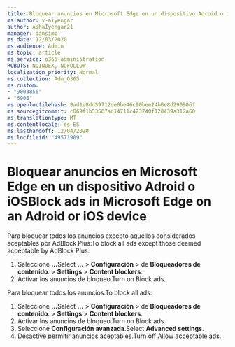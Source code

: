 ```yaml
---
title: Bloquear anuncios en Microsoft Edge en un dispositivo Adroid o iOS
ms.author: v-aiyengar
author: AshaIyengar21
manager: dansimp
ms.date: 12/03/2020
ms.audience: Admin
ms.topic: article
ms.service: o365-administration
ROBOTS: NOINDEX, NOFOLLOW
localization_priority: Normal
ms.collection: Adm_O365
ms.custom:
- "9003856"
- "6906"
ms.openlocfilehash: 8ad1e8dd59712de0be46c90bee24b0e8d290906f
ms.sourcegitcommit: c069f1b53567ad14711c423740f120439a312a60
ms.translationtype: MT
ms.contentlocale: es-ES
ms.lasthandoff: 12/04/2020
ms.locfileid: "49571909"
---
```

# <a name="block-ads-in-microsoft-edge-on-an-adroid-or-ios-device"></a><span data-ttu-id="faf55-102">Bloquear anuncios en Microsoft Edge en un dispositivo Adroid o iOS</span><span class="sxs-lookup"><span data-stu-id="faf55-102">Block ads in Microsoft Edge on an Adroid or iOS device</span></span>

<span data-ttu-id="faf55-103">Para bloquear todos los anuncios excepto aquellos considerados aceptables por AdBlock Plus:</span><span class="sxs-lookup"><span data-stu-id="faf55-103">To block all ads except those deemed acceptable by AdBlock Plus:</span></span>
1. <span data-ttu-id="faf55-104">Seleccione **...**</span><span class="sxs-lookup"><span data-stu-id="faf55-104">Select **…**</span></span><span data-ttu-id="faf55-105"> > **Configuración**  >  de **Bloqueadores de contenido**.</span><span class="sxs-lookup"><span data-stu-id="faf55-105"> > **Settings** > **Content blockers**.</span></span>
2. <span data-ttu-id="faf55-106">Activar los anuncios de bloqueo.</span><span class="sxs-lookup"><span data-stu-id="faf55-106">Turn on Block ads.</span></span>

<span data-ttu-id="faf55-107">Para bloquear todos los anuncios:</span><span class="sxs-lookup"><span data-stu-id="faf55-107">To block all ads:</span></span>
1. <span data-ttu-id="faf55-108">Seleccione **...**</span><span class="sxs-lookup"><span data-stu-id="faf55-108">Select **…**</span></span><span data-ttu-id="faf55-109"> > **Configuración**  >  de **Bloqueadores de contenido**.</span><span class="sxs-lookup"><span data-stu-id="faf55-109"> > **Settings** > **Content blockers**.</span></span>
2. <span data-ttu-id="faf55-110">Activar los anuncios de bloqueo.</span><span class="sxs-lookup"><span data-stu-id="faf55-110">Turn on Block ads.</span></span>
3. <span data-ttu-id="faf55-111">Seleccione **Configuración avanzada**.</span><span class="sxs-lookup"><span data-stu-id="faf55-111">Select **Advanced settings**.</span></span>
4. <span data-ttu-id="faf55-112">Desactive permitir anuncios aceptables.</span><span class="sxs-lookup"><span data-stu-id="faf55-112">Turn off Allow acceptable ads.</span></span>